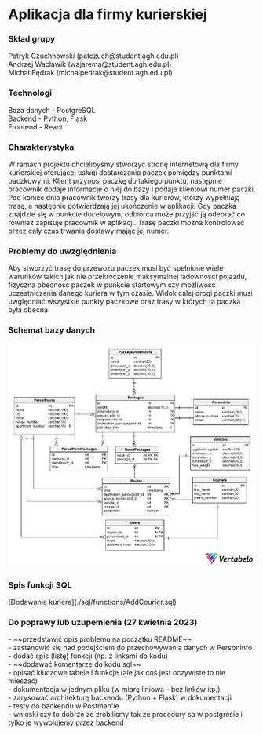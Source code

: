 <h1>Aplikacja dla firmy kurierskiej</h1>

<h3>Skład grupy</h3>
Patryk Czuchnowski (patczuch@student.agh.edu.pl) <br />
Andrzej Wacławik (wajarema@student.agh.edu.pl) <br />
Michał Pędrak (michalpedrak@student.agh.edu.pl) <br />

<h3>Technologi</h3>
Baza danych - PostgreSQL <br />
Backend - Python, Flask  <br />
Frontend - React

<h3>Charakterystyka</h3>
W ramach projektu chcielibyśmy stworzyć stronę internetową dla firmy kurierskiej oferującej usługi dostarczania paczek pomiędzy punktami paczkowymi. Klient przynosi paczkę do takiego punktu, następnie pracownik dodaje informacje o niej do bazy i podaje klientowi numer paczki. Pod koniec dnia pracownik tworzy trasy dla kurierów, którzy wypełniają trasę, a następnie potwierdzają jej ukończenie w aplikacji. Gdy paczka znajdzie się w punkcie docelowym, odbiorca może przyjść ją odebrać co również zapisuje pracownik w aplikacji. Trasę paczki można kontrolować przez cały czas trwania dostawy mając jej numer.

<h3>Problemy do uwzględnienia</h3>
Aby stworzyć trasę do przewozu paczek musi być spełnione wiele warunków takich jak nie przekroczenie maksymalnej ładowności pojazdu, fizyczna obecność paczek w punkcie startowym czy możliwość uczestniczenia danego kuriera w tym czasie. Widok całej drogi paczki musi uwględniać wszystkie punkty paczkowe oraz trasy w których ta paczka była obecna.

<h3>Schemat bazy danych</h3>

<img src="schemat.png" alt="Schemat">

<h3>Spis funkcji SQL</h3>
[Dodawanie kuriera](./sql/functions/AddCourier.sql)<br />

<h3>Do poprawy lub uzupełnienia (27 kwietnia 2023)</h3>
- ~~przedstawić opis problemu na początku README~~<br />
- zastanowić się nad podejściem do przechowywania danych w PersonInfo<br />
- dodać spis (listę) funkcji (np. z linkami do kodu)<br />
- ~~dodawać komentarze do kodu sql~~<br />
- opisać kluczowe tabele i funkcje (ale jak coś jest oczywiste to nie mieszać)<br />
- dokumentacja w jednym pliku (w miarę liniowa - bez linków itp.)<br />
- zarysować architekturę backendu (Python + Flask) w dokumentacji<br />
- testy do backendu w Postman'ie<br />
- wnioski czy to dobrze ze zrobilismy tak ze procedury sa w postgresie i tylko je wywolujemy przez backend
